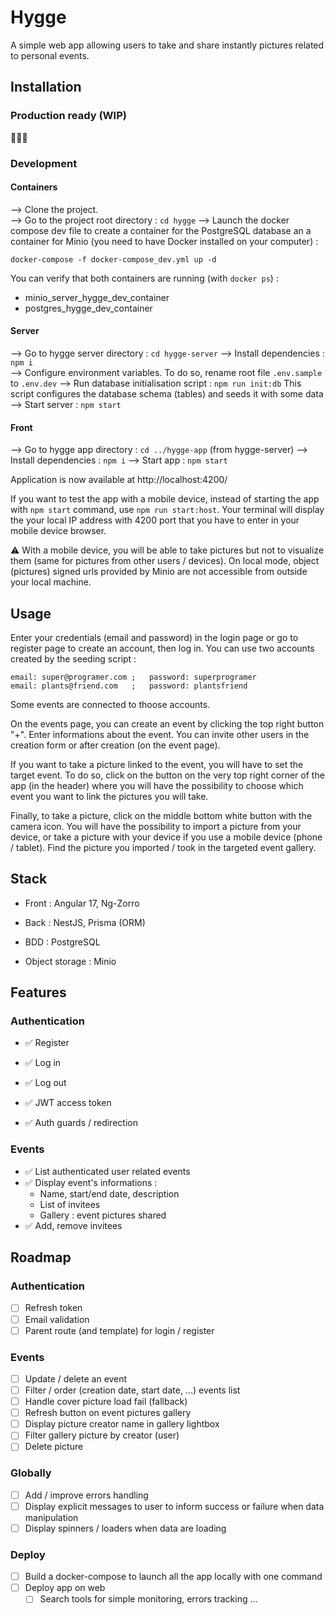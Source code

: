 # Hygge

A simple web app allowing users to take and share instantly pictures related to personal events.

## Installation

### Production ready (WIP)

🚧🚧🚧

### Development

#### Containers

--> Clone the project.  
--> Go to the project root directory : `cd hygge`
--> Launch the docker compose dev file to create a container for the PostgreSQL database an a container for Minio (you need to have Docker installed on your computer) :

```
docker-compose -f docker-compose_dev.yml up -d
```

You can verify that both containers are running (with `docker ps`) :

- minio_server_hygge_dev_container
- postgres_hygge_dev_container

#### Server

--> Go to hygge server directory : `cd hygge-server`
--> Install dependencies : `npm i`  
--> Configure environment variables. To do so, rename root file `.env.sample` to `.env.dev`
--> Run database initialisation script : `npm run init:db`
This script configures the database schema (tables) and seeds it with some data
--> Start server : `npm start`

#### Front

--> Go to hygge app directory : `cd ../hygge-app` (from hygge-server)
--> Install dependencies : `npm i`
--> Start app : `npm start`

Application is now available at http://localhost:4200/

If you want to test the app with a mobile device, instead of starting the app with `npm start` command, use `npm run start:host`.
Your terminal will display the your local IP address with 4200 port that you have to enter in your mobile device browser.

⚠️ With a mobile device, you will be able to take pictures but not to visualize them (same for pictures from other users / devices).
On local mode, object (pictures) signed urls provided by Minio are not accessible from outside your local machine.

## Usage

Enter your credentials (email and password) in the login page or go to register page to create an account, then log in.
You can use two accounts created by the seeding script :

```
email: super@programer.com ;   password: superprogramer
email: plants@friend.com   ;   password: plantsfriend
```

Some events are connected to thoose accounts.

On the events page, you can create an event by clicking the top right button "+".
Enter informations about the event. You can invite other users in the creation form or after creation (on the event page).

If you want to take a picture linked to the event, you will have to set the target event. To do so, click on the button on the very top right corner of the app (in the header) where you will have the possibility to choose which event you want to link the pictures you will take.

Finally, to take a picture, click on the middle bottom white button with the camera icon. You will have the possibility to import a picture from your device, or take a picture with your device if you use a mobile device (phone / tablet).
Find the picture you imported / took in the targeted event gallery.

## Stack

- Front : Angular 17, Ng-Zorro

- Back : NestJS, Prisma (ORM)

- BDD : PostgreSQL
- Object storage : Minio

## Features

### Authentication

- ✅ Register

- ✅ Log in
- ✅ Log out

- ✅ JWT access token
- ✅ Auth guards / redirection

### Events

- ✅ List authenticated user related events
- ✅ Display event's informations :
  - Name, start/end date, description
  - List of invitees
  - Gallery : event pictures shared
- ✅ Add, remove invitees

## Roadmap

### Authentication

- [ ] Refresh token
- [ ] Email validation
- [ ] Parent route (and template) for login / register

### Events

- [ ] Update / delete an event
- [ ] Filter / order (creation date, start date, ...) events list
- [ ] Handle cover picture load fail (fallback)
- [ ] Refresh button on event pictures gallery
- [ ] Display picture creator name in gallery lightbox
- [ ] Filter gallery picture by creator (user)
- [ ] Delete picture

### Globally

- [ ] Add / improve errors handling
- [ ] Display explicit messages to user to inform success or failure when data manipulation
- [ ] Display spinners / loaders when data are loading

### Deploy

- [ ] Build a docker-compose to launch all the app locally with one command
- [ ] Deploy app on web
  - [ ] Search tools for simple monitoring, errors tracking ...

